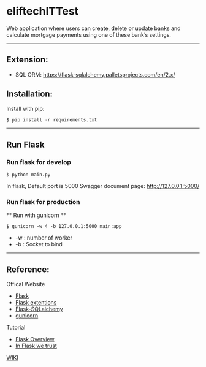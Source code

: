 # eliftechITTest
Web application where users can create, delete or update banks and calculate mortgage payments using one of these bank’s settings.

***

## Extension:
- SQL ORM: https://flask-sqlalchemy.palletsprojects.com/en/2.x/

## Installation:
Install with pip:
```python
$ pip install -r requirements.txt
```

***

## Run Flask

### Run flask for develop
```
$ python main.py
```
In flask, Default port is 5000
Swagger document page: http://127.0.0.1:5000/

### Run flask for production
** Run with gunicorn **
```
$ gunicorn -w 4 -b 127.0.0.1:5000 main:app
```

- -w : number of worker
- -b : Socket to bind

***

## Reference:
Offical Website
- [Flask](https://flask.palletsprojects.com/en/2.0.x/)
- [Flask extentions](https://flask.palletsprojects.com/en/2.0.x/extensions/)
- [Flask-SQLalchemy](https://flask-sqlalchemy.palletsprojects.com/en/2.x/)
- [gunicorn](https://gunicorn.org/)


Tutorial
- [Flask Overview](https://www.slideshare.net/maxcnunes1/flask-python-16299282)
- [In Flask we trust](https://igordavydenko.com/talks/ua-pycon-2012.pdf)

[WIKI](https://github.com/tsungtwu/flask-example/wiki)
